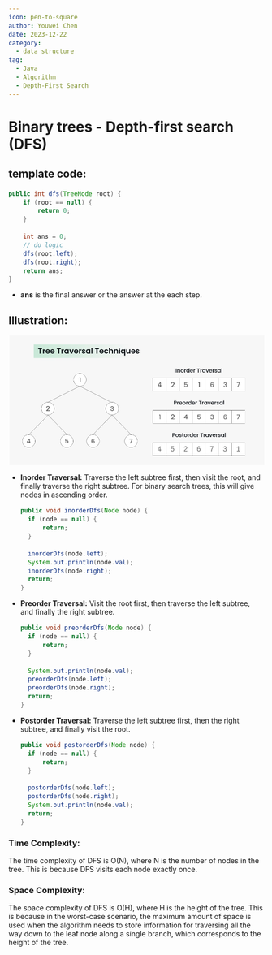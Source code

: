 ```yaml
---
icon: pen-to-square
author: Youwei Chen
date: 2023-12-22
category:
  - data structure
tag:
  - Java
  - Algorithm
  - Depth-First Search
---
```


# Binary trees - Depth-first search (DFS)

## template code:

```java
public int dfs(TreeNode root) {
    if (root == null) {
        return 0;
    }

    int ans = 0;
    // do logic
    dfs(root.left);
    dfs(root.right);
    return ans;
}
```

- **ans** is the final answer or the answer at the each step.

## Illustration:

![DFS graph](/assets/images/dfs.jpg)

- **Inorder Traversal:**
  Traverse the left subtree first, then visit the root, and finally traverse the right subtree. For binary search trees, this will give nodes in ascending order.

  ```java
  public void inorderDfs(Node node) {
    if (node == null) {
        return;
    }

    inorderDfs(node.left);
    System.out.println(node.val);
    inorderDfs(node.right);
    return;
  }
  ```

- **Preorder Traversal:**
  Visit the root first, then traverse the left subtree, and finally the right subtree.

  ```java
  public void preorderDfs(Node node) {
    if (node == null) {
        return;
    }

    System.out.println(node.val);
    preorderDfs(node.left);
    preorderDfs(node.right);
    return;
  }
  ```

- **Postorder Traversal:**
  Traverse the left subtree first, then the right subtree, and finally visit the root.

  ```java
  public void postorderDfs(Node node) {
    if (node == null) {
        return;
    }

    postorderDfs(node.left);
    postorderDfs(node.right);
    System.out.println(node.val);
    return;
  }
  ```

### Time Complexity:

The time complexity of DFS is O(N), where N is the number of nodes in the tree. This is because DFS visits each node exactly once.

### Space Complexity:

The space complexity of DFS is O(H), where H is the height of the tree. This is because in the worst-case scenario, the maximum amount of space is used when the algorithm needs to store information for traversing all the way down to the leaf node along a single branch, which corresponds to the height of the tree.
